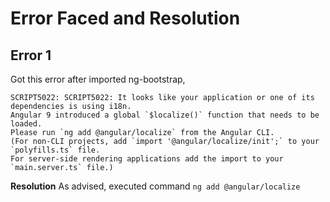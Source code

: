 # Error Faced and Resolution

## Error 1
Got this error after imported ng-bootstrap,
```
SCRIPT5022: SCRIPT5022: It looks like your application or one of its dependencies is using i18n.
Angular 9 introduced a global `$localize()` function that needs to be loaded.
Please run `ng add @angular/localize` from the Angular CLI.
(For non-CLI projects, add `import '@angular/localize/init';` to your `polyfills.ts` file.
For server-side rendering applications add the import to your `main.server.ts` file.)
```
**Resolution**
As advised, executed command `ng add @angular/localize`

